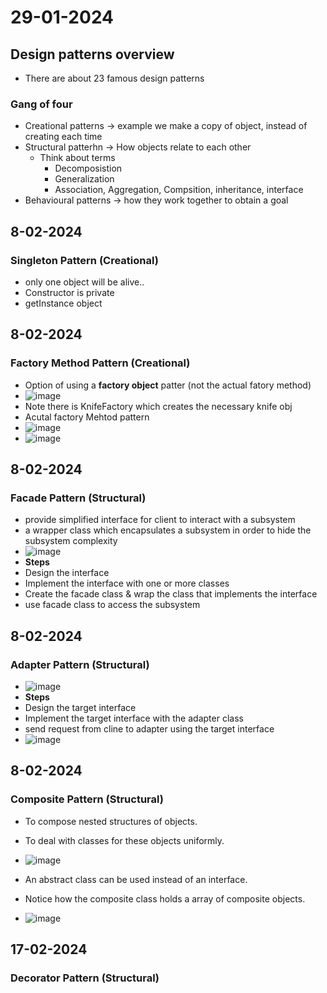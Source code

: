 # 29-01-2024
## Design patterns overview
* There are about 23 famous design patterns
### Gang of four
* Creational patterns -> example we make a copy of object, instead of creating each time
* Structural patterhn -> How objects relate to each other
  * Think about terms
    * Decomposistion
    * Generalization
    * Association, Aggregation, Compsition, inheritance, interface
* Behavioural patterns -> how they work together to obtain a goal

## 8-02-2024
### Singleton Pattern (Creational)
* only one object will be alive..
* Constructor is private
* getInstance object

## 8-02-2024
### Factory Method Pattern (Creational)
* Option of using a **factory object** patter (not the actual fatory method)
 *  ![image](https://github.com/ronitwilson/system-design/assets/9934360/ce79f5a1-d33f-412a-8378-4872b00dfc6c)
 *  Note there is KnifeFactory which creates the necessary knife obj
* Acutal factory Mehtod pattern
 *  ![image](https://github.com/ronitwilson/system-design/assets/9934360/366b2ec7-f488-4988-a7bf-5b029db57bba)
 *  ![image](https://github.com/ronitwilson/system-design/assets/9934360/5b570343-16f1-40a6-926d-80d712681659)

## 8-02-2024
### Facade Pattern (Structural)
* provide simplified interface for client to interact with a subsystem
* a wrapper class which encapsulates a subsystem in order to hide the subsystem complexity
*  ![image](https://github.com/ronitwilson/system-design/assets/9934360/a91c2e7f-7e06-4f47-a57c-6b7f8f123880)
* **Steps**
 *  Design the interface
 *  Implement the interface with one or more classes
 *  Create the facade class & wrap the class that implements the interface
 *  use facade class to access the subsystem

## 8-02-2024
### Adapter Pattern (Structural)
* ![image](https://github.com/ronitwilson/system-design/assets/9934360/39b7a1a6-3a27-4312-ad70-6b6ba0164a7c)
* **Steps**
 * Design the target interface
 * Implement the target interface with the adapter class
 * send request from cline to adapter using the target interface
* ![image](https://github.com/ronitwilson/system-design/assets/9934360/282a20e3-dc93-416a-beb9-098455134cdb)

## 8-02-2024
### Composite Pattern (Structural)
* To compose nested structures of objects.
* To deal with classes for these objects uniformly.
* ![image](https://github.com/ronitwilson/system-design/assets/9934360/b13c128c-ef05-4eb4-908b-12f07affdc88)

* An abstract class can be used instead of an interface.
* Notice how the composite class holds a array of composite objects.
* ![image](https://github.com/ronitwilson/system-design/assets/9934360/ba048bbe-9d98-487d-9039-ea8a98467d03)


## 17-02-2024
### Decorator Pattern (Structural)
